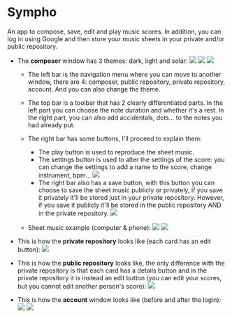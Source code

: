 # Sympho
An app to compose, save, edit and play music scores. In addition, you can log in using Google and then store your music sheets in your private and/or public repository.
- The **composer** window has 3 themes: dark, light and solar:
![](public/icons/readme_1.PNG)
![](public/icons/readme_2.PNG)
![](public/icons/readme_3.PNG)

  - The left bar is the navigation menu where you can move to another window, there are 4: composer, public repository, private repository, account. And you can also change the theme.
  - The top bar is a toolbar that has 2 clearly differentiated parts. In the left part you can choose the note duration and whether it's a rest. In the right part, you can also add accidentals, dots... to the notes you had already put.
  - The right bar has some buttons, I'll proceed to explain them:
    - The play button is used to reproduce the sheet music.
    - The settings button is used to alter the settings of the score: you can change the settings to add a name to the score, change instrument, bpm... 
    ![](public/icons/readme_6.PNG)
    - The right bar also has a save button, with this button you can choose to save the sheet music publicly or privately, if you save it privately it'll be stored just in your private repository. However, if you save it publicly it'll be stored in the public repository AND in the private repository. 
    ![](public/icons/readme_7.PNG)

  - Sheet music example (computer & phone):
  ![](public/icons/readme_4.PNG)
  ![](public/icons/readme_5.PNG)

- This is how the **private repository** looks like (each card has an edit button):
![](public/icons/readme_8-private.PNG)

- This is how the **public repository** looks like, the only difference with the private repository is that each card has a details button and in the private repository it is instead an edit button (you can edit your scores, but you cannot edit another person's score):
![](public/icons/readme_8-public.PNG)

- This is how the **account** window looks like (before and after the login):
![](public/icons/readme_9.PNG)
![](public/icons/readme_10.PNG)